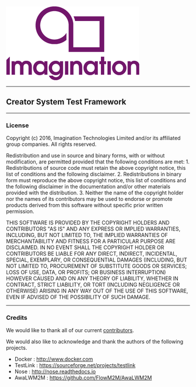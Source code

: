 ![Imagination Technologies Limited logo](doc/images/img.png)

----

## Creator System Test Framework

----

### License

 Copyright (c) 2016, Imagination Technologies Limited and/or its affiliated group companies.
 All rights reserved.

 Redistribution and use in source and binary forms, with or without modification, are permitted provided that the
 following conditions are met:
     1. Redistributions of source code must retain the above copyright notice, this list of conditions and the
        following disclaimer.
     2. Redistributions in binary form must reproduce the above copyright notice, this list of conditions and the
        following disclaimer in the documentation and/or other materials provided with the distribution.
     3. Neither the name of the copyright holder nor the names of its contributors may be used to endorse or promote products derived from this software without specific prior written permission.

 THIS SOFTWARE IS PROVIDED BY THE COPYRIGHT HOLDERS AND CONTRIBUTORS "AS IS" AND ANY EXPRESS OR IMPLIED WARRANTIES, INCLUDING, BUT NOT LIMITED TO, THE IMPLIED WARRANTIES OF MERCHANTABILITY AND FITNESS FOR A PARTICULAR PURPOSE ARE DISCLAIMED. IN NO EVENT SHALL THE COPYRIGHT HOLDER OR CONTRIBUTORS BE LIABLE FOR ANY DIRECT, INDIRECT, INCIDENTAL, SPECIAL, EXEMPLARY, OR CONSEQUENTIAL DAMAGES (INCLUDING, BUT NOT LIMITED TO, PROCUREMENT OF SUBSTITUTE GOODS OR SERVICES; LOSS OF USE, DATA, OR PROFITS; OR BUSINESS INTERRUPTION) HOWEVER CAUSED AND ON ANY THEORY OF LIABILITY, WHETHER IN CONTRACT, STRICT LIABILITY, OR TORT (INCLUDING NEGLIGENCE OR OTHERWISE) ARISING IN ANY WAY OUT OF THE USE OF THIS SOFTWARE, EVEN IF ADVISED OF THE POSSIBILITY OF SUCH DAMAGE.

----

### Credits

We would like to thank all of our current [contributors](CONTRIBUTORS).

We would also like to acknowledge and thank the authors of the following projects.

* Docker : http://www.docker.com
* TestLink : https://sourceforge.net/projects/testlink
* Nose : http://nose.readthedocs.io
* AwaLWM2M : https://github.com/FlowM2M/AwaLWM2M
